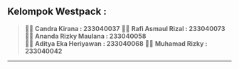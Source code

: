 ## **Kelompok Westpack :**  
> 👨‍💻 **Candra Kirana          : 233040037**
> 👨‍💻 **Rafi Asmaul Rizal      : 233040073**
> 👨‍💻 **Ananda Rizky Maulana   : 233040058**  
> 👨‍💻 **Aditya Eka Heriyawan   : 233040068**
> 👨‍💻 **Muhamad Rizky          : 233040042**

---
